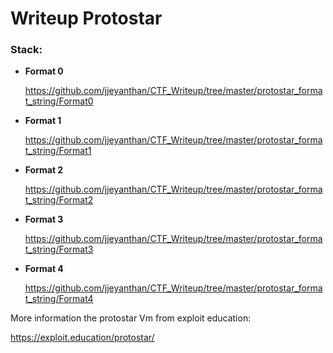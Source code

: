 


# Writeup Protostar 

### Stack:


- **Format 0** 

    https://github.com/jjeyanthan/CTF_Writeup/tree/master/protostar_format_string/Format0
 
- **Format 1**

    https://github.com/jjeyanthan/CTF_Writeup/tree/master/protostar_format_string/Format1

- **Format 2**

    https://github.com/jjeyanthan/CTF_Writeup/tree/master/protostar_format_string/Format2

- **Format 3**

    https://github.com/jjeyanthan/CTF_Writeup/tree/master/protostar_format_string/Format3

- **Format 4**

    https://github.com/jjeyanthan/CTF_Writeup/tree/master/protostar_format_string/Format4





More information the protostar Vm from exploit education:  

https://exploit.education/protostar/
